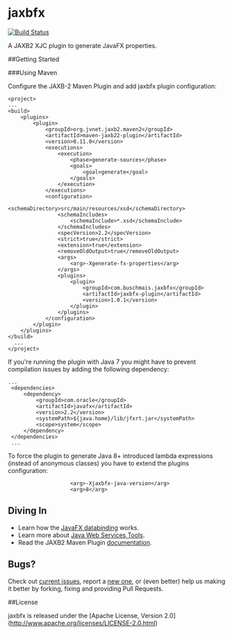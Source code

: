 jaxbfx
======

[![Build Status](https://travis-ci.org/buschmais/jaxbfx.svg?branch=master)](https://travis-ci.org/buschmais/jaxbfx)

A JAXB2 XJC plugin to generate JavaFX properties.

##Getting Started

###Using Maven

Configure the JAXB-2 Maven Plugin and add jaxbfx plugin configuration:

	<project>
	...
    <build>
        <plugins>
            <plugin>
                <groupId>org.jvnet.jaxb2.maven2</groupId>
                <artifactId>maven-jaxb22-plugin</artifactId>
                <version>0.11.0</version>
                <executions>
                    <execution>
                        <phase>generate-sources</phase>
                        <goals>
                            <goal>generate</goal>
                        </goals>
                    </execution>
                </executions>
                <configuration>
                    <schemaDirectory>src/main/resources/xsd</schemaDirectory>
                    <schemaIncludes>
                        <schemaInclude>*.xsd</schemaInclude>
                    </schemaIncludes>
                    <specVersion>2.2</specVersion>
                    <strict>true</strict>
                    <extension>true</extension>
                    <removeOldOutput>true</removeOldOutput>
                    <args>
                        <arg>-Xgenerate-fx-properties</arg>
                    </args>
                    <plugins>
                        <plugin>
                            <groupId>com.buschmais.jaxbfx</groupId>
                            <artifactId>jaxbfx-plugin</artifactId>
                            <version>1.0.1</version>
                        </plugin>
                    </plugins>
                </configuration>
            </plugin>
        </plugins>
    </build>
	  ...
	</project>

If you're running the plugin with Java 7 you might have to prevent compilation issues by adding the following dependency:

    ...
     <dependencies>
         <dependency>
             <groupId>com.oracle</groupId>
             <artifactId>javafx</artifactId>
             <version>2.2</version>
             <systemPath>${java.home}/lib/jfxrt.jar</systemPath>
             <scope>system</scope>
         </dependency>
     </dependencies>
     ...

To force the plugin to generate Java 8+ introduced lambda expressions (instead of anonymous classes) you have to extend
the plugins configuration:

                        <arg>-Xjaxbfx-java-version</arg>
                        <arg>8</arg>

## Diving In

* Learn how the [JavaFX databinding](http://docs.oracle.com/javase/8/javafx/properties-binding-tutorial/binding.htm) works.
* Learn more about [Java Web Services Tools](https://docs.oracle.com/javase/8/docs/technotes/tools/#webservices).
* Read the JAXB2 Maven Plugin [documentation](https://github.com/highsource/maven-jaxb2-plugin/wiki).

## Bugs?

Check out [current issues](https://github.com/buschmais/jaxbfx/issues), report a [new one](https://github.com/buschmais/jaxbfx/issues/new), or (even better) help us making it better by forking, fixing and providing Pull Requests.

##License

jaxbfx is released under the [Apache License, Version 2.0] (http://www.apache.org/licenses/LICENSE-2.0.html)
